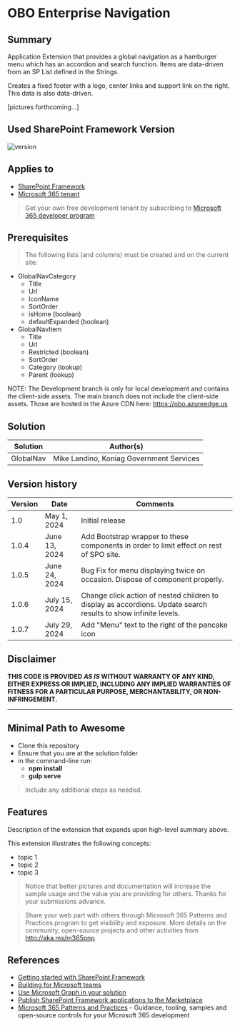 # OBO Enterprise Navigation 

## Summary

Application Extension that provides a global navigation as a hamburger menu which has an accordion and search function.  Items are data-driven from an SP List defined in the Strings.

Creates a fixed footer with a logo, center links and support link on the right.  This data is also data-driven.

[pictures forthcoming...]

## Used SharePoint Framework Version

![version](https://img.shields.io/badge/version-1.18.2-green.svg)

## Applies to

- [SharePoint Framework](https://aka.ms/spfx)
- [Microsoft 365 tenant](https://docs.microsoft.com/en-us/sharepoint/dev/spfx/set-up-your-developer-tenant)

> Get your own free development tenant by subscribing to [Microsoft 365 developer program](http://aka.ms/o365devprogram)

## Prerequisites

> The following lists (and columns) must be created and on the current site:
  - GlobalNavCategory
    * Title
    * Url
    * IconName
    * SortOrder
    * isHome (boolean)
    * defaultExpanded (boolean)
  - GlobalNavItem
    * Title
    * Url
    * Restricted (boolean)
    * SortOrder
    * Category (lookup)
    * Parent (lookup)

NOTE:  The Development branch is only for local development and contains the client-side assets.  The main branch 
does not include the client-side assets.  Those are hosted in the Azure CDN here: https://obo.azureedge.us

## Solution

| Solution    | Author(s)                                               |
| ----------- | ------------------------------------------------------- |
| GlobalNav   | Mike Landino, Koniag Government Services                |

## Version history

| Version | Date             | Comments                                                                                                         |
| ------- | ---------------- | ---------------------------------------------------------------------------------------------------------------- |
| 1.0     | May 1, 2024      | Initial release                                                                                                  |
| 1.0.4   | June 13, 2024    | Add Bootstrap wrapper to these components in order to limit effect on rest of SPO site.                          |
| 1.0.5   | June 24, 2024    | Bug Fix for menu displaying twice on occasion.  Dispose of component properly.                                   |
| 1.0.6   | July 15, 2024    | Change click action of nested children to display as accordions. Update search results to show infinite levels.  |
| 1.0.7   | July 29, 2024    | Add "Menu" text to the right of the pancake icon                                                                 |

## Disclaimer

**THIS CODE IS PROVIDED _AS IS_ WITHOUT WARRANTY OF ANY KIND, EITHER EXPRESS OR IMPLIED, INCLUDING ANY IMPLIED WARRANTIES OF FITNESS FOR A PARTICULAR PURPOSE, MERCHANTABILITY, OR NON-INFRINGEMENT.**

---

## Minimal Path to Awesome

- Clone this repository
- Ensure that you are at the solution folder
- in the command-line run:
  - **npm install**
  - **gulp serve**

> Include any additional steps as needed.

## Features

Description of the extension that expands upon high-level summary above.

This extension illustrates the following concepts:

- topic 1
- topic 2
- topic 3

> Notice that better pictures and documentation will increase the sample usage and the value you are providing for others. Thanks for your submissions advance.

> Share your web part with others through Microsoft 365 Patterns and Practices program to get visibility and exposure. More details on the community, open-source projects and other activities from http://aka.ms/m365pnp.

## References

- [Getting started with SharePoint Framework](https://docs.microsoft.com/en-us/sharepoint/dev/spfx/set-up-your-developer-tenant)
- [Building for Microsoft teams](https://docs.microsoft.com/en-us/sharepoint/dev/spfx/build-for-teams-overview)
- [Use Microsoft Graph in your solution](https://docs.microsoft.com/en-us/sharepoint/dev/spfx/web-parts/get-started/using-microsoft-graph-apis)
- [Publish SharePoint Framework applications to the Marketplace](https://docs.microsoft.com/en-us/sharepoint/dev/spfx/publish-to-marketplace-overview)
- [Microsoft 365 Patterns and Practices](https://aka.ms/m365pnp) - Guidance, tooling, samples and open-source controls for your Microsoft 365 development
